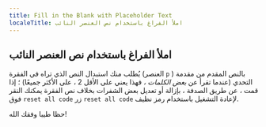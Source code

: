 ```yaml
---
title: Fill in the Blank with Placeholder Text
localeTitle: املأ الفراغ باستخدام نص العنصر النائب
---
```

## املأ الفراغ باستخدام نص العنصر النائب

يُطلب منك استبدال النص الذي تراه في الفقرة (العنصر `p` ) بالنص المقدم من مقدمة التحدي (عندما تقرأ عن _بعض الكلمات ،_ فهذا يعني على الأقل 2 ، على الأكثر جميعًا) ؛ إذا قمت ، عن طريق الصدفة ، بإزالة أو تعديل بعض الشفرات بخلاف نص الفقرة يمكنك النقر فوق `reset all code` زر `reset all code` لإعادة التشغيل باستخدام رمز نظيف.

حظا طيبا وفقك الله!